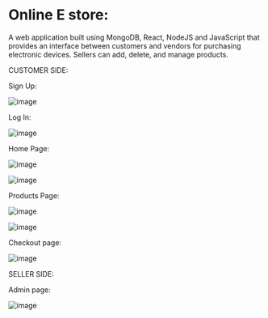 # Online E store:
A web application built using MongoDB, React, NodeJS and JavaScript that provides an interface between customers and vendors for purchasing electronic devices. Sellers can add, delete, and manage products.

CUSTOMER SIDE:

Sign Up:

![image](https://github.com/peddipranaykumar/OnlineE-store/assets/100850506/3a2cccc2-de93-46b5-83af-cd6956a9ad60)

Log In:

![image](https://github.com/peddipranaykumar/OnlineE-store/assets/100850506/0f311d9f-9684-485d-a455-8e40c2fd2edd)

Home Page:

![image](https://github.com/peddipranaykumar/OnlineE-store/assets/100850506/f022cdef-ccac-4ac2-b943-9782fb61f5a0)

![image](https://github.com/peddipranaykumar/OnlineE-store/assets/100850506/608ec80c-42a5-4b01-b872-b0cadec49b35)

Products Page:

![image](https://github.com/peddipranaykumar/OnlineE-store/assets/100850506/d1297caa-61e7-4cd6-93f5-11e5e347f454)

![image](https://github.com/peddipranaykumar/OnlineE-store/assets/100850506/d7790afd-90b8-487d-82b7-2ed426f4e4d1)

Checkout page:

![image](https://github.com/peddipranaykumar/OnlineE-store/assets/100850506/a4803906-761c-4053-8e94-b13150fba2ba)




SELLER SIDE:

Admin page:

![image](https://github.com/peddipranaykumar/OnlineE-store/assets/100850506/64ccb887-177f-4d55-9248-74c2bb0ec16f)

